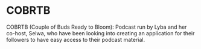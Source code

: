 # COBRTB
COBRTB (Couple of Buds Ready to Bloom): Podcast run by Lyba and her co-host, Selwa, who have been looking into creating an application for their followers to have easy access to their podcast material.
